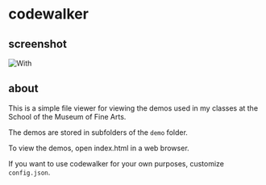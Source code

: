 # codewalker

## screenshot

![With](https://github.com/saulbaizman/codewalker/raw/master/screenshot.png)

## about

This is a simple file viewer for viewing the demos used in my classes at the School of the Museum of Fine Arts.

The demos are stored in subfolders of the `demo` folder.

To view the demos, open index.html in a web browser.

If you want to use codewalker for your own purposes, customize `config.json`.
